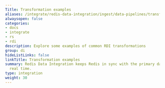 ```yaml
---
Title: Transformation examples
aliases: /integrate/redis-data-integration/ingest/data-pipelines/transform-examples/
alwaysopen: false
categories:
- docs
- integrate
- rs
- rdi
description: Explore some examples of common RDI transformations
group: di
hideListLinks: false
linkTitle: Transformation examples
summary: Redis Data Integration keeps Redis in sync with the primary database in near
  real time.
type: integration
weight: 30
---
```


